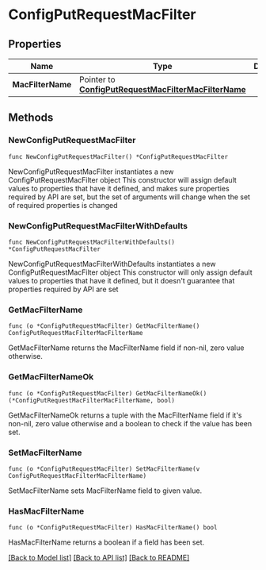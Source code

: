# ConfigPutRequestMacFilter

## Properties

Name | Type | Description | Notes
------------ | ------------- | ------------- | -------------
**MacFilterName** | Pointer to [**ConfigPutRequestMacFilterMacFilterName**](ConfigPutRequestMacFilterMacFilterName.md) |  | [optional] 

## Methods

### NewConfigPutRequestMacFilter

`func NewConfigPutRequestMacFilter() *ConfigPutRequestMacFilter`

NewConfigPutRequestMacFilter instantiates a new ConfigPutRequestMacFilter object
This constructor will assign default values to properties that have it defined,
and makes sure properties required by API are set, but the set of arguments
will change when the set of required properties is changed

### NewConfigPutRequestMacFilterWithDefaults

`func NewConfigPutRequestMacFilterWithDefaults() *ConfigPutRequestMacFilter`

NewConfigPutRequestMacFilterWithDefaults instantiates a new ConfigPutRequestMacFilter object
This constructor will only assign default values to properties that have it defined,
but it doesn't guarantee that properties required by API are set

### GetMacFilterName

`func (o *ConfigPutRequestMacFilter) GetMacFilterName() ConfigPutRequestMacFilterMacFilterName`

GetMacFilterName returns the MacFilterName field if non-nil, zero value otherwise.

### GetMacFilterNameOk

`func (o *ConfigPutRequestMacFilter) GetMacFilterNameOk() (*ConfigPutRequestMacFilterMacFilterName, bool)`

GetMacFilterNameOk returns a tuple with the MacFilterName field if it's non-nil, zero value otherwise
and a boolean to check if the value has been set.

### SetMacFilterName

`func (o *ConfigPutRequestMacFilter) SetMacFilterName(v ConfigPutRequestMacFilterMacFilterName)`

SetMacFilterName sets MacFilterName field to given value.

### HasMacFilterName

`func (o *ConfigPutRequestMacFilter) HasMacFilterName() bool`

HasMacFilterName returns a boolean if a field has been set.


[[Back to Model list]](../README.md#documentation-for-models) [[Back to API list]](../README.md#documentation-for-api-endpoints) [[Back to README]](../README.md)



